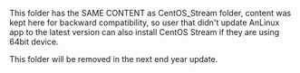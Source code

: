 This folder has the SAME CONTENT as CentOS_Stream folder, content was kept here for backward compatibility, so user that didn't update AnLinux app to the latest version can also install CentOS Stream if they are using 64bit device.

This folder will be removed in the next end year update.
